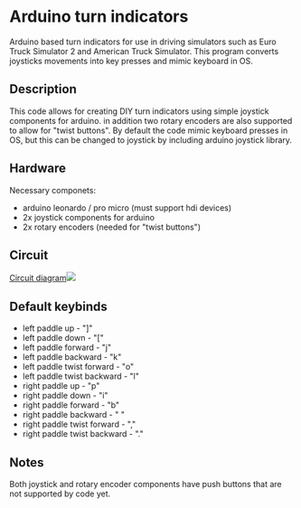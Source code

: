 # Arduino turn indicators
Arduino based turn indicators for use in driving simulators such as Euro Truck Simulator 2 and American Truck Simulator. This program converts joysticks movements into key presses and mimic keyboard in OS.

## Description
This code allows for creating DIY turn indicators using simple joystick components for arduino. in addition two rotary encoders are also supported to allow for "twist buttons". By default the code mimic keyboard presses in OS, but this can be changed to joystick by including arduino joystick library. 

## Hardware
Necessary componets: 
- arduino leonardo / pro micro (must support hdi devices)
- 2x joystick components for arduino
- 2x rotary encoders (needed for "twist buttons")

## Circuit
[Circuit diagram](circuit.svg)<img src="circuit.svg">

## Default keybinds
- left paddle up - "]"
- left paddle down - "["
- left paddle forward - "j"
- left paddle backward - "k"
- left paddle twist forward - "o"
- left paddle twist backward - "l"
- right paddle up - "p"
- right paddle down - "i"
- right paddle forward - "b"
- right paddle backward - " "
- right paddle twist forward - ","
- right paddle twist backward - "."


## Notes
Both joystick and rotary encoder components have push buttons that are not supported by code yet.
